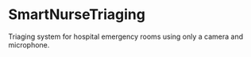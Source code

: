 # SmartNurseTriaging
Triaging system for hospital emergency rooms using only a camera and microphone.
